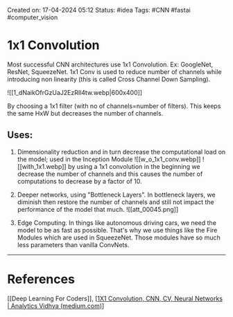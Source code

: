 Created on: 17-04-2024 05:12
Status: #idea
Tags: #CNN #fastai #computer_vision 
# 1x1 Convolution
Most successful CNN architectures use 1x1 Convolution. Ex: GoogleNet, ResNet, SqueezeNet.
1x1 Conv is used to reduce number of channels while introducing non linearity (this is called Cross Channel Down Sampling).

![[1_dNaikOfrGzUaJ2EzRIl4tw.webp|600x400]]

By choosing a 1x1 filter (with no of channels=number of filters). This keeps the same HxW but decreases the number of channels.

## Uses:
1. Dimensionality reduction and in turn decrease the computational load on the model; used in the Inception Module
	![[w_o_1x1_conv.webp]]
	![[with_1x1.webp]]
	by using a 1x1 convolution in the beginning we decrease the number of channels and this causes the number of computations to decrease by a factor of 10.

2. Deeper networks, using "Bottleneck Layers". In bottleneck layers, we diminish then restore the number of channels and still not impact the performance of the model that much.
	![[att_00045.png]]

3. Edge Computing. In things like autonomous driving cars, we need the model to be as fast as possible. That's why we use things like the Fire Modules which are used in SqueezeNet. Those modules have so much less parameters than vanilla ConvNets.
-----------------
# References
[[Deep Learning For Coders]], [[1X1 Convolution, CNN, CV, Neural Networks | Analytics Vidhya (medium.com)](https://medium.com/analytics-vidhya/talented-mr-1x1-comprehensive-look-at-1x1-convolution-in-deep-learning-f6b355825578)]
